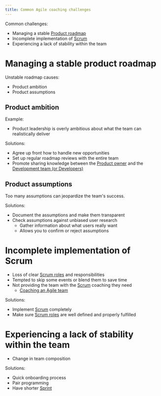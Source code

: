 ```yaml
---
title: Common Agile coaching challenges
---
```

Common challenges:
- Managing a stable [Product roadmap](danielesalvatore/project-management/project-execution/product-roadmap.md)
- Incomplete implementation of [Scrum](danielesalvatore/project-management/agile-project-management/scrum/scrum.md)
- Experiencing a lack of stability within the team 

# Managing a stable product roadmap
Unstable roadmap causes:
- Product ambition
- Product assumptions

## Product ambition
Example:
- Product leadership is overly ambitious about what the team can realistically deliver

Solutions:
- Agree up front how to handle new opportunities
- Set up regular roadmap reviews with the entire team
- Promote sharing knowledge between the [Product owner](danielesalvatore/project-management/agile-project-management/scrum/product-owner.md) and the [Development team (or Developers)](danielesalvatore/project-management/agile-project-management/scrum/development-team-or-developers.md)

## Product assumptions
Too many assumptions can jeopardize the team's success.

Solutions:
- Document the assumptions and make them transparent
- Check assumptions against unbiased user research
	- Gather information about what users really want
	- Allows you to confirm or reject assumptions

# Incomplete implementation of Scrum
- Loss of clear [Scrum roles](danielesalvatore/project-management/agile-project-management/scrum/scrum-roles.md) and responsibilities
- Tempted to skip some events or blend them to save time
- Not providing the team with the [Scrum](danielesalvatore/project-management/agile-project-management/scrum/scrum.md) coaching they need
	- [Coaching an Agile team](danielesalvatore/project-management/agile-project-management/applying-agile/coaching-an-agile-team.md)

Solutions:
- Implement [Scrum](danielesalvatore/project-management/agile-project-management/scrum/scrum.md) completely
- Make sure [Scrum roles](danielesalvatore/project-management/agile-project-management/scrum/scrum-roles.md) are well defined and properly fulfilled

# Experiencing a lack of stability within the team 
- Change in team composition

Solutions:
- Quick onboarding process
- Pair programming
- Have shorter [Sprint](danielesalvatore/project-management/agile-project-management/scrum/sprint.md)


